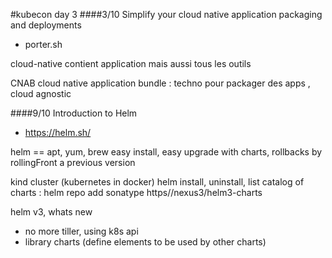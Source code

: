 #kubecon day 3
####3/10 Simplify your cloud native application packaging and deployments
 - porter.sh

cloud-native contient application mais aussi tous les outils

CNAB cloud native application bundle : techno pour packager des apps , cloud agnostic


####9/10 Introduction to Helm
 - https://helm.sh/

helm == apt, yum, brew
easy install, easy upgrade with charts, rollbacks by rollingFront a previous version

kind cluster (kubernetes in docker)
    helm install, uninstall, list
catalog of charts :
    helm repo add sonatype https//nexus3/helm3-charts

helm v3, whats new
 - no more tiller, using k8s api
 - library charts (define elements to be used by other charts)

